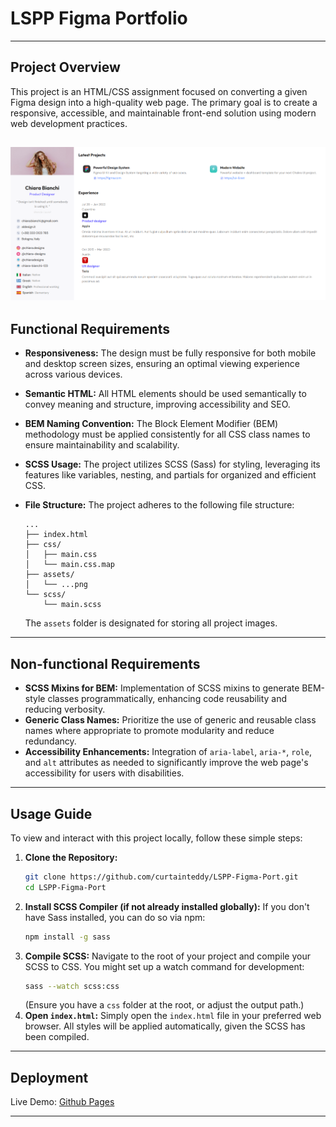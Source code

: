# LSPP Figma Portfolio

---

## Project Overview

This project is an HTML/CSS assignment focused on converting a given Figma design into a high-quality web page. The primary goal is to create a responsive, accessible, and maintainable front-end solution using modern web development practices.

![Project Banner](banner.png)
---

## Functional Requirements

* **Responsiveness:** The design must be fully responsive for both mobile and desktop screen sizes, ensuring an optimal viewing experience across various devices.
* **Semantic HTML:** All HTML elements should be used semantically to convey meaning and structure, improving accessibility and SEO.
* **BEM Naming Convention:** The Block Element Modifier (BEM) methodology must be applied consistently for all CSS class names to ensure maintainability and scalability.
* **SCSS Usage:** The project utilizes SCSS (Sass) for styling, leveraging its features like variables, nesting, and partials for organized and efficient CSS.
* **File Structure:** The project adheres to the following file structure:

    ```
    ...
    ├── index.html
    ├── css/
    │   ├── main.css
    │   └── main.css.map
    ├── assets/
    │   └── ...png
    └── scss/
        └── main.scss
    ```

    The `assets` folder is designated for storing all project images.

---

## Non-functional Requirements

* **SCSS Mixins for BEM:** Implementation of SCSS mixins to generate BEM-style classes programmatically, enhancing code reusability and reducing verbosity.
* **Generic Class Names:** Prioritize the use of generic and reusable class names where appropriate to promote modularity and reduce redundancy.
* **Accessibility Enhancements:** Integration of `aria-label`, `aria-*`, `role`, and `alt` attributes as needed to significantly improve the web page's accessibility for users with disabilities.

---

## Usage Guide

To view and interact with this project locally, follow these simple steps:

1.  **Clone the Repository:**
    ```bash
    git clone https://github.com/curtainteddy/LSPP-Figma-Port.git
    cd LSPP-Figma-Port
    ```
2.  **Install SCSS Compiler (if not already installed globally):**
    If you don't have Sass installed, you can do so via npm:
    ```bash
    npm install -g sass
    ```
3.  **Compile SCSS:**
    Navigate to the root of your project and compile your SCSS to CSS. You might set up a watch command for development:
    ```bash
    sass --watch scss:css
    ```
    (Ensure you have a `css` folder at the root, or adjust the output path.)
4.  **Open `index.html`:**
    Simply open the `index.html` file in your preferred web browser. All styles will be applied automatically, given the SCSS has been compiled.

---

## Deployment

Live Demo: [Github Pages](https://curtainteddy.github.io/LSPP-Figma-Port/)

---